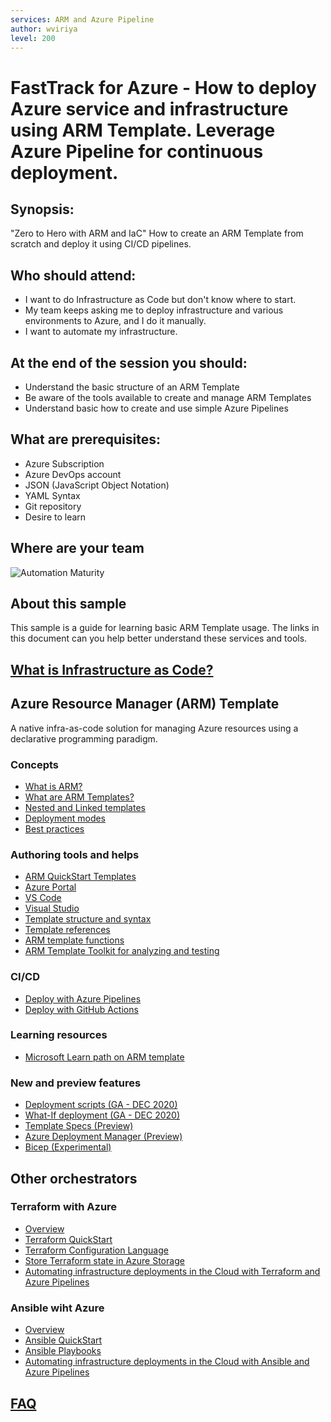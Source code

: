 ```yaml
---
services: ARM and Azure Pipeline 
author: wviriya
level: 200 
---
```


# FastTrack for Azure - How to deploy Azure service and infrastructure using ARM Template. Leverage Azure Pipeline for continuous deployment.  

## Synopsis:
"Zero to Hero with ARM and IaC" How to create an ARM Template from scratch and deploy it using CI/CD pipelines.

## Who should attend:
- I want to do Infrastructure as Code but don't know where to start.
- My team keeps asking me to deploy infrastructure and various environments to Azure, and I do it manually.
- I want to automate my infrastructure.

## At the end of the session you should:
- Understand the basic structure of an ARM Template
- Be aware of the tools available to create and manage ARM Templates
- Understand basic how to create and use simple Azure Pipelines

## What are prerequisites:
- Azure Subscription
- Azure DevOps account
- JSON (JavaScript Object Notation)
- YAML Syntax
- Git repository
- Desire to learn

## Where are your team
![Automation Maturity](contents/automation_maturity.png)

## About this sample
This sample is a guide for learning basic ARM Template usage. The links in this document can you help better understand these services and tools.

## [What is Infrastructure as Code?](https://docs.microsoft.com/en-us/azure/devops/learn/what-is-infrastructure-as-code)

## Azure Resource Manager (ARM) Template
A native infra-as-code solution for managing Azure resources using a declarative programming paradigm.

### Concepts
- [What is ARM?](https://docs.microsoft.com/en-us/azure/azure-resource-manager/management/overview)
- [What are ARM Templates?](https://docs.microsoft.com/en-us/azure/azure-resource-manager/templates/overview)
- [Nested and Linked templates](https://docs.microsoft.com/en-us/azure/azure-resource-manager/templates/linked-templates)
- [Deployment modes](https://docs.microsoft.com/en-us/azure/azure-resource-manager/templates/deployment-modes)
- [Best practices](https://docs.microsoft.com/en-us/azure/azure-resource-manager/templates/template-best-practices)    

### Authoring tools and helps
- [ARM QuickStart Templates](https://azure.microsoft.com/en-us/resources/templates/)
- [Azure Portal](https://docs.microsoft.com/en-us/azure/azure-resource-manager/templates/quickstart-create-templates-use-the-portal)
- [VS Code](https://docs.microsoft.com/en-us/azure/azure-resource-manager/templates/quickstart-create-templates-use-visual-studio-code?tabs=CLI)
- [Visual Studio](https://docs.microsoft.com/en-us/azure/azure-resource-manager/templates/create-visual-studio-deployment-project)
- [Template structure and syntax](https://docs.microsoft.com/en-us/azure/azure-resource-manager/templates/template-syntax)
- [Template references](https://docs.microsoft.com/en-us/azure/templates/)
- [ARM template functions](https://docs.microsoft.com/en-us/azure/azure-resource-manager/templates/template-functions)
- [ARM Template Toolkit for analyzing and testing](https://github.com/Azure/arm-ttk)

### CI/CD
- [Deploy with Azure Pipelines](https://docs.microsoft.com/en-us/azure/azure-resource-manager/templates/add-template-to-azure-pipelines)
- [Deploy with GitHub Actions](https://docs.microsoft.com/en-us/azure/azure-resource-manager/templates/deploy-github-actions)

### Learning resources
- [Microsoft Learn path on ARM template](https://docs.microsoft.com/en-us/learn/paths/deploy-manage-resource-manager-templates)

### New and preview features
- [Deployment scripts (GA - DEC 2020)](https://docs.microsoft.com/en-us/azure/azure-resource-manager/templates/template-tutorial-deployment-script)
- [What-If deployment (GA - DEC 2020)](https://docs.microsoft.com/en-us/azure/azure-resource-manager/templates/template-deploy-what-if?tabs=azure-powershell)
- [Template Specs (Preview)](https://docs.microsoft.com/en-us/azure/azure-resource-manager/templates/template-specs?tabs=azure-powershell)
- [Azure Deployment Manager (Preview)](https://docs.microsoft.com/en-us/azure/azure-resource-manager/templates/template-specs?tabs=azure-powershell)
- [Bicep (Experimental)](https://github.com/azure/bicep)

## Other orchestrators
### Terraform with Azure
- [Overview](https://docs.microsoft.com/en-us/azure/developer/terraform/overview)
- [Terraform QuickStart](https://docs.microsoft.com/en-us/azure/developer/terraform/install-configure)
- [Terraform Configuration Language](https://www.terraform.io/docs/configuration/syntax.html)
- [Store Terraform state in Azure Storage](https://docs.microsoft.com/en-us/azure/developer/terraform/store-state-in-azure-storage)
- [Automating infrastructure deployments in the Cloud with Terraform and Azure Pipelines](https://www.azuredevopslabs.com/labs/vstsextend/terraform/)

### Ansible wiht Azure
- [Overview](https://docs.microsoft.com/en-us/azure/developer/ansible/overview)
- [Ansible QuickStart](https://docs.microsoft.com/en-us/azure/developer/ansible/install-on-linux-vm)  
- [Ansible Playbooks](https://docs.ansible.com/ansible/latest/user_guide/playbooks_intro.html)
- [Automating infrastructure deployments in the Cloud with Ansible and Azure Pipelines](https://www.azuredevopslabs.com/labs/vstsextend/ansible/)

## [FAQ](./faq.md)
